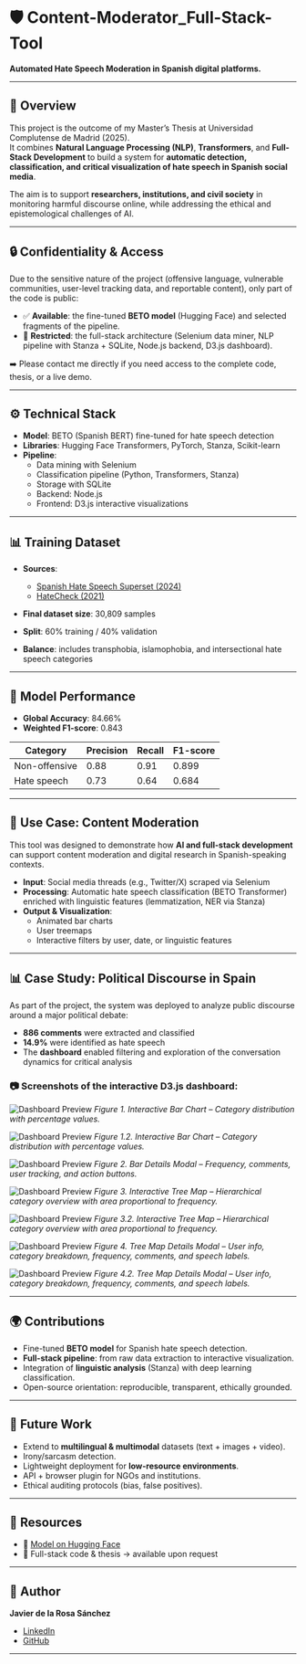 # 🛡️ Content-Moderator_Full-Stack-Tool  
**Automated Hate Speech Moderation in Spanish digital platforms.**  

---

## 📖 Overview  
This project is the outcome of my Master’s Thesis at Universidad Complutense de Madrid (2025).  
It combines **Natural Language Processing (NLP)**, **Transformers**, and **Full-Stack Development** to build a system for **automatic detection, classification, and critical visualization of hate speech in Spanish social media**.  

The aim is to support **researchers, institutions, and civil society** in monitoring harmful discourse online, while addressing the ethical and epistemological challenges of AI.  

---

## 🔒 Confidentiality & Access  
Due to the sensitive nature of the project (offensive language, vulnerable communities, user-level tracking data, and reportable content), only part of the code is public:  

- ✅ **Available**: the fine-tuned **BETO model** (Hugging Face) and selected fragments of the pipeline.  
- 🔐 **Restricted**: the full-stack architecture (Selenium data miner, NLP pipeline with Stanza + SQLite, Node.js backend, D3.js dashboard).  

➡️ Please contact me directly if you need access to the complete code, thesis, or a live demo.  

---

## ⚙️ Technical Stack  
- **Model**: BETO (Spanish BERT) fine-tuned for hate speech detection  
- **Libraries**: Hugging Face Transformers, PyTorch, Stanza, Scikit-learn  
- **Pipeline**:  
  - Data mining with Selenium  
  - Classification pipeline (Python, Transformers, Stanza)  
  - Storage with SQLite  
  - Backend: Node.js  
  - Frontend: D3.js interactive visualizations  

---

## 📊 Training Dataset  
- **Sources**:  
  - [Spanish Hate Speech Superset (2024)](https://huggingface.co/datasets/manueltonneau/spanish-hate-speech-superset)  
  - [HateCheck (2021)](https://huggingface.co/datasets/Paul/hatecheck)  

- **Final dataset size**: 30,809 samples  
- **Split**: 60% training / 40% validation  
- **Balance**: includes transphobia, islamophobia, and intersectional hate speech categories  

---

## 🧪 Model Performance  
- **Global Accuracy**: 84.66%  
- **Weighted F1-score**: 0.843  

| Category       | Precision | Recall | F1-score |
|----------------|-----------|--------|----------|
| Non-offensive  | 0.88      | 0.91   | 0.899    |
| Hate speech    | 0.73      | 0.64   | 0.684    |

---

## 🚀 Use Case: Content Moderation  

This tool was designed to demonstrate how **AI and full-stack development** can support content moderation and digital research in Spanish-speaking contexts.  

- **Input**: Social media threads (e.g., Twitter/X) scraped via Selenium  
- **Processing**: Automatic hate speech classification (BETO Transformer) enriched with linguistic features (lemmatization, NER via Stanza)  
- **Output & Visualization**:  
  - Animated bar charts  
  - User treemaps  
  - Interactive filters by user, date, or linguistic features  

---

## 📊 Case Study: Political Discourse in Spain  

As part of the project, the system was deployed to analyze public discourse around a major political debate:  

- **886 comments** were extracted and classified  
- **14.9%** were identified as hate speech  
- The **dashboard** enabled filtering and exploration of the conversation dynamics for critical analysis  

### 📷 **Screenshots of the interactive D3.js dashboard:** 

![Dashboard Preview](screenshot_1.png)
*Figure 1. Interactive Bar Chart – Category distribution with percentage values.*

![Dashboard Preview](screenshot_1-2.png)
*Figure 1.2. Interactive Bar Chart – Category distribution with percentage values.*

![Dashboard Preview](screenshot_2.png)
*Figure 2. Bar Details Modal – Frequency, comments, user tracking, and action buttons.*

![Dashboard Preview](screenshot_4.png)
*Figure 3. Interactive Tree Map – Hierarchical category overview with area proportional to frequency.*

![Dashboard Preview](screenshot_5.png)
*Figure 3.2. Interactive Tree Map – Hierarchical category overview with area proportional to frequency.*

![Dashboard Preview](screenshot_6.png)
*Figure 4. Tree Map Details Modal – User info, category breakdown, frequency, comments, and speech labels.*

![Dashboard Preview](screenshot_7.png)
*Figure 4.2. Tree Map Details Modal – User info, category breakdown, frequency, comments, and speech labels.*

---

## 🌍 Contributions  
- Fine-tuned **BETO model** for Spanish hate speech detection.  
- **Full-stack pipeline**: from raw data extraction to interactive visualization.  
- Integration of **linguistic analysis** (Stanza) with deep learning classification.  
- Open-source orientation: reproducible, transparent, ethically grounded.  

---

## 🔮 Future Work  
- Extend to **multilingual & multimodal** datasets (text + images + video).  
- Irony/sarcasm detection.  
- Lightweight deployment for **low-resource environments**.  
- API + browser plugin for NGOs and institutions.  
- Ethical auditing protocols (bias, false positives).  

---

## 📂 Resources  
- 🤗 [Model on Hugging Face](https://huggingface.co/delarosajav95/HateSpeech-BETO-cased-v2)  
- 📄 Full-stack code & thesis → available upon request  

---

## 👤 Author  
**Javier de la Rosa Sánchez**  
- [LinkedIn](https://www.linkedin.com/in/delarosajav95/)  
- [GitHub](https://github.com/delarosajav)  

---



